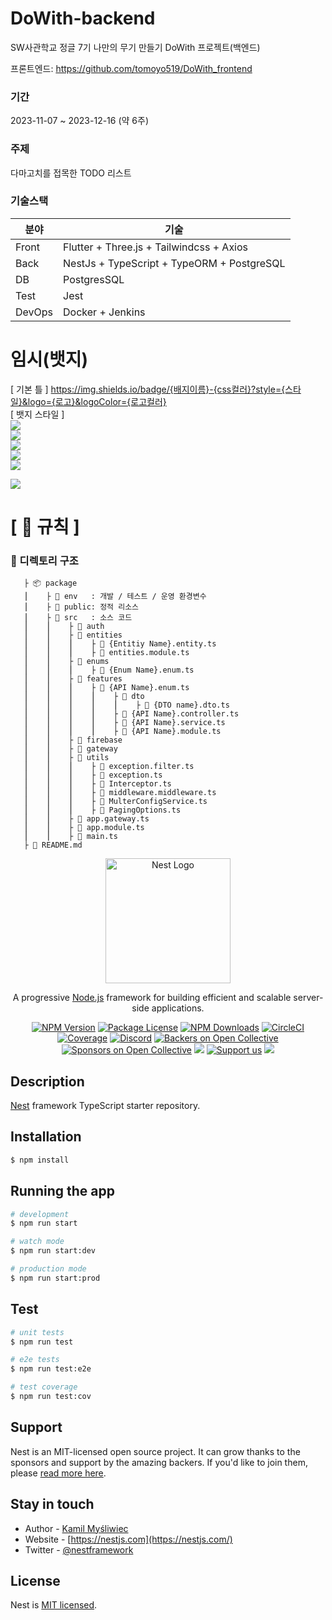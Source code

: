 # DoWith-backend
SW사관학교 정글 7기 나만의 무기 만들기 DoWith 프로젝트(백엔드)

프론트엔드: https://github.com/tomoyo519/DoWith_frontend

### 기간
2023-11-07 ~ 2023-12-16 (약 6주)

### 주제
다마고치를 접목한 TODO 리스트

### 기술스택
| 분야 | 기술 |
| --- | --- |
| Front | Flutter + Three.js + Tailwindcss + Axios |
| Back | NestJs + TypeScript + TypeORM + PostgreSQL |
| DB | PostgresSQL |
| Test | Jest |
| DevOps | Docker + Jenkins |

# 임시(뱃지)
[ 기본 틀 ]
https://img.shields.io/badge/{배지이름}-{css컬러}?style={스타일}&logo={로고}&logoColor={로고컬러}<br/>
[ 뱃지 스타일 ]
<br/>
<span><img src ="https://img.shields.io/badge/Java-007396.svg?&style=for-the-badge&logo=Java&logoColor=white"/></span><br/>
<span><img src ="https://img.shields.io/badge/Java-007396.svg?&style=plastic&logo=Java&logoColor=white"/></span><br/>
<span><img src ="https://img.shields.io/badge/Java-007396.svg?&style=flat&logo=Java&logoColor=white"/></span><br/>
<span><img src ="https://img.shields.io/badge/Java-007396.svg?&flat-square&logo=Java&logoColor=white"/></span><br/>
<span><img src ="https://img.shields.io/badge/Java-007396.svg?&style=social&logo=Java&logoColor=white"/></span><br/>

<span><img src ="https://img.shields.io/badge/nodedotjs-#339933?style=for-the-badge&logo=Node.js&logoColor=white"/></span>

# **[ 🚫 규칙 ]**
### **📌 디렉토리 구조**

       ├ 📦 package
       ⎮    ├ 📁 env   : 개발 / 테스트 / 운영 환경변수
       ⎮    ├ 📁 public: 정적 리소스
       ⎮    ├ 📁 src   : 소스 코드
       ⎮    ⎮    ├ 📁 auth
       ⎮    ⎮    ├ 📁 entities
       ⎮    ⎮    ⎮    ├ 📄 {Entitiy Name}.entity.ts
       ⎮    ⎮    ⎮    ├ 📄 entities.module.ts
       ⎮    ⎮    ├ 📁 enums
       ⎮    ⎮    ⎮    ├ 📄 {Enum Name}.enum.ts
       ⎮    ⎮    ├ 📁 features
       ⎮    ⎮    ⎮    ├ 📁 {API Name}.enum.ts
       ⎮    ⎮    ⎮    ⎮    ├ 📁 dto
       ⎮    ⎮    ⎮    ⎮    ⎮    ├ 📄 {DTO name}.dto.ts
       ⎮    ⎮    ⎮    ⎮    ├ 📄 {API Name}.controller.ts
       ⎮    ⎮    ⎮    ⎮    ├ 📄 {API Name}.service.ts
       ⎮    ⎮    ⎮    ⎮    ├ 📄 {API Name}.module.ts
       ⎮    ⎮    ├ 📁 firebase
       ⎮    ⎮    ├ 📁 gateway
       ⎮    ⎮    ├ 📁 utils
       ⎮    ⎮    ⎮    ├ 📄 exception.filter.ts
       ⎮    ⎮    ⎮    ├ 📄 exception.ts
       ⎮    ⎮    ⎮    ├ 📄 Interceptor.ts
       ⎮    ⎮    ⎮    ├ 📄 middleware.middleware.ts
       ⎮    ⎮    ⎮    ├ 📄 MulterConfigService.ts
       ⎮    ⎮    ⎮    ├ 📄 PagingOptions.ts
       ⎮    ⎮    ├ 📄 app.gateway.ts
       ⎮    ⎮    ├ 📄 app.module.ts
       ⎮    ⎮    ├ 📄 main.ts
       ├ 📝 README.md

<p align="center">
  <a href="http://nestjs.com/" target="blank"><img src="https://nestjs.com/img/logo-small.svg" width="200" alt="Nest Logo" /></a>
</p>

[circleci-image]: https://img.shields.io/circleci/build/github/nestjs/nest/master?token=abc123def456
[circleci-url]: https://circleci.com/gh/nestjs/nest

  <p align="center">A progressive <a href="http://nodejs.org" target="_blank">Node.js</a> framework for building efficient and scalable server-side applications.</p>
    <p align="center">
<a href="https://www.npmjs.com/~nestjscore" target="_blank"><img src="https://img.shields.io/npm/v/@nestjs/core.svg" alt="NPM Version" /></a>
<a href="https://www.npmjs.com/~nestjscore" target="_blank"><img src="https://img.shields.io/npm/l/@nestjs/core.svg" alt="Package License" /></a>
<a href="https://www.npmjs.com/~nestjscore" target="_blank"><img src="https://img.shields.io/npm/dm/@nestjs/common.svg" alt="NPM Downloads" /></a>
<a href="https://circleci.com/gh/nestjs/nest" target="_blank"><img src="https://img.shields.io/circleci/build/github/nestjs/nest/master" alt="CircleCI" /></a>
<a href="https://coveralls.io/github/nestjs/nest?branch=master" target="_blank"><img src="https://coveralls.io/repos/github/nestjs/nest/badge.svg?branch=master#9" alt="Coverage" /></a>
<a href="https://discord.gg/G7Qnnhy" target="_blank"><img src="https://img.shields.io/badge/discord-online-brightgreen.svg" alt="Discord"/></a>
<a href="https://opencollective.com/nest#backer" target="_blank"><img src="https://opencollective.com/nest/backers/badge.svg" alt="Backers on Open Collective" /></a>
<a href="https://opencollective.com/nest#sponsor" target="_blank"><img src="https://opencollective.com/nest/sponsors/badge.svg" alt="Sponsors on Open Collective" /></a>
  <a href="https://paypal.me/kamilmysliwiec" target="_blank"><img src="https://img.shields.io/badge/Donate-PayPal-ff3f59.svg"/></a>
    <a href="https://opencollective.com/nest#sponsor"  target="_blank"><img src="https://img.shields.io/badge/Support%20us-Open%20Collective-41B883.svg" alt="Support us"></a>
  <a href="https://twitter.com/nestframework" target="_blank"><img src="https://img.shields.io/twitter/follow/nestframework.svg?style=social&label=Follow"></a>
</p>
  <!--[![Backers on Open Collective](https://opencollective.com/nest/backers/badge.svg)](https://opencollective.com/nest#backer)
  [![Sponsors on Open Collective](https://opencollective.com/nest/sponsors/badge.svg)](https://opencollective.com/nest#sponsor)-->

## Description

[Nest](https://github.com/nestjs/nest) framework TypeScript starter repository.

## Installation

```bash
$ npm install
```

## Running the app

```bash
# development
$ npm run start

# watch mode
$ npm run start:dev

# production mode
$ npm run start:prod
```

## Test

```bash
# unit tests
$ npm run test

# e2e tests
$ npm run test:e2e

# test coverage
$ npm run test:cov
```

## Support

Nest is an MIT-licensed open source project. It can grow thanks to the sponsors and support by the amazing backers. If you'd like to join them, please [read more here](https://docs.nestjs.com/support).

## Stay in touch

- Author - [Kamil Myśliwiec](https://kamilmysliwiec.com)
- Website - [https://nestjs.com](https://nestjs.com/)
- Twitter - [@nestframework](https://twitter.com/nestframework)

## License

Nest is [MIT licensed](LICENSE).
